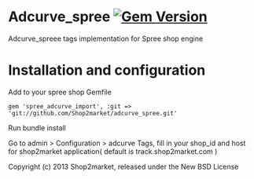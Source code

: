 Adcurve_spree
[![Gem Version](https://badge.fury.io/rb/adcurve_spree.svg)](https://badge.fury.io/rb/adcurve_spree)
=====================

Adcurve_spreee tags implementation for Spree shop engine

Installation and configuration
==============================

Add to your spree shop Gemfile

    gem 'spree_adcurve_import', :git => 'git://github.com/Shop2market/adcurve_spree.git'

Run bundle install

Go to admin >  Configuration > adcurve Tags, fill in your shop_id and host for shop2market application( default is track.shop2market.com )

Copyright (c) 2013 Shop2market, released under the New BSD License
